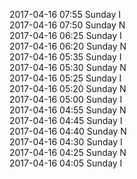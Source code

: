 2017-04-16 07:55 Sunday  I  
2017-04-16 07:50 Sunday  N  
2017-04-16 06:25 Sunday  I  
2017-04-16 06:20 Sunday  N  
2017-04-16 05:35 Sunday  I  
2017-04-16 05:30 Sunday  N  
2017-04-16 05:25 Sunday  I  
2017-04-16 05:20 Sunday  N  
2017-04-16 05:00 Sunday  I  
2017-04-16 04:55 Sunday  N  
2017-04-16 04:45 Sunday  I  
2017-04-16 04:40 Sunday  N  
2017-04-16 04:30 Sunday  I  
2017-04-16 04:25 Sunday  N  
2017-04-16 04:05 Sunday  I  

